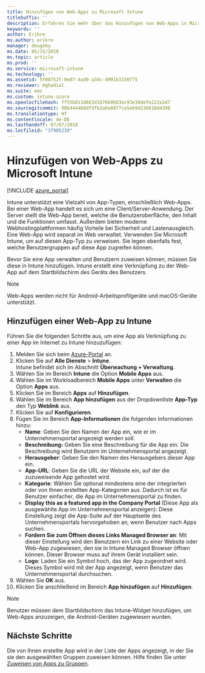 ```yaml
---
title: Hinzufügen von Web-Apps zu Microsoft Intune
titleSuffix: ''
description: Erfahren Sie mehr über das Hinzufügen von Web-Apps in Microsoft Intune.
keywords: ''
author: Erikre
ms.author: erikre
manager: dougeby
ms.date: 05/15/2018
ms.topic: article
ms.prod: ''
ms.service: microsoft-intune
ms.technology: ''
ms.assetid: 5f08752f-0e87-4ad9-a34c-4991b3150775
ms.reviewer: mghadial
ms.suite: ems
ms.custom: intune-azure
ms.openlocfilehash: ff55b013d863d1676b9b83ec93e38defe222e2d7
ms.sourcegitcommit: 98b444468df3fb2a6e8977ce5eb9d238610d4398
ms.translationtype: HT
ms.contentlocale: de-DE
ms.lasthandoff: 07/07/2018
ms.locfileid: "37905239"
---
```

# <a name="add-web-apps-to-microsoft-intune"></a>Hinzufügen von Web-Apps zu Microsoft Intune

[!INCLUDE [azure_portal](./includes/azure_portal.md)]

Intune unterstützt eine Vielzahl von App-Typen, einschließlich Web-Apps. Bei einer Web-App handelt es sich um eine Client/Server-Anwendung. Der Server stellt die Web-App bereit, welche die Benutzeroberfläche, den Inhalt und die Funktionen umfasst. Außerdem bieten moderne Webhostingplattformen häufig Vorteile bei Sicherheit und Lastenausgleich. Eine Web-App wird separat im Web verwaltet. Verwenden Sie Microsoft Intune, um auf diesen App-Typ zu verweisen. Sie legen ebenfalls fest, welche Benutzergruppen auf diese App zugreifen können. 

Bevor Sie eine App verwalten und Benutzern zuweisen können, müssen Sie diese in Intune hinzufügen. Intune erstellt eine Verknüpfung zu der Web-App auf dem Startbildschirm des Geräts des Benutzers.

> [!Note]
> Web-Apps werden nicht für Android-Arbeitsprofilgeräte und macOS-Geräte unterstützt.

## <a name="add-a-web-app-to-intune"></a>Hinzufügen einer Web-App zu Intune
Führen Sie die folgenden Schritte aus, um eine App als Verknüpfung zu einer App im Internet zu Intune hinzuzufügen:

1. Melden Sie sich beim [Azure-Portal](https://portal.azure.com) an.
2. Klicken Sie auf **Alle Dienste** > **Intune**.  
    Intune befindet sich im Abschnitt **Überwachung + Verwaltung**.
3. Wählen Sie im Bereich **Intune** die Option **Mobile Apps** aus.
4. Wählen Sie im Workloadbereich **Mobile Apps** unter **Verwalten** die Option **Apps** aus.
5. Klicken Sie im Bereich **Apps** auf **Hinzufügen**.
6. Wählen Sie im Bereich **App hinzufügen** aus der Dropdownliste **App-Typ** den Typ **Weblink** aus.
7. Klicken Sie auf **Konfigurieren**.
8. Fügen Sie im Bereich **App-Informationen** die folgenden Informationen hinzu:
    - **Name**: Geben Sie den Namen der App ein, wie er im Unternehmensportal angezeigt werden soll.
    - **Beschreibung:** Geben Sie eine Beschreibung für die App ein. Die Beschreibung wird Benutzern im Unternehmensportal angezeigt.
    - **Herausgeber**: Geben Sie den Namen des Herausgebers dieser App ein.
    - **App-URL**: Geben Sie die URL der Website ein, auf der die zuzuweisende App gehostet wird.
    - **Kategorie**: Wählen Sie optional mindestens eine der integrierten oder von Ihnen erstellten App-Kategorien aus. Dadurch ist es für Benutzer einfacher, die App im Unternehmensportal zu finden.
    - **Display this as a featured app in the Company Portal** (Diese App als ausgewählte App im Unternehmensportal anzeigen): Diese Einstellung zeigt die App-Suite auf der Hauptseite des Unternehmensportals hervorgehoben an, wenn Benutzer nach Apps suchen.
    - **Fordern Sie zum Öffnen dieses Links Managed Browser an**: Mit dieser Einstellung wird den Benutzern ein Link zu einer Website oder Web-App zugewiesen, den sie in Intune Managed Browser öffnen können. Dieser Browser muss auf ihrem Gerät installiert sein.
    - **Logo**: Laden Sie ein Symbol hoch, das der App zugeordnet wird. Dieses Symbol wird mit der App angezeigt, wenn Benutzer das Unternehmensportal durchsuchen.
9. Wählen Sie **OK** aus.
10. Klicken Sie anschließend im Bereich **App hinzufügen** auf **Hinzufügen**.

> [!Note]
> Benutzer müssen dem Startbildschirm das Intune-Widget hinzufügen, um Web-Apps anzuzeigen, die Android-Geräten zugewiesen wurden.

## <a name="next-steps"></a>Nächste Schritte

Die von Ihnen erstellte App wird in der Liste der Apps angezeigt, in der Sie sie den ausgewählten Gruppen zuweisen können. Hilfe finden Sie unter [Zuweisen von Apps zu Gruppen](apps-deploy.md). 

